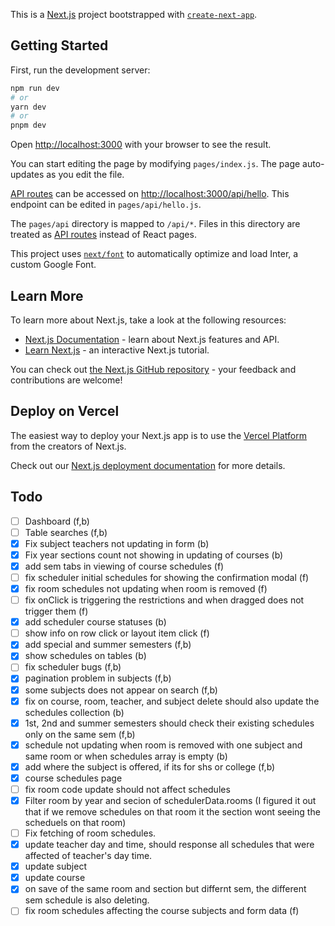 This is a [Next.js](https://nextjs.org/) project bootstrapped with [`create-next-app`](https://github.com/vercel/next.js/tree/canary/packages/create-next-app).

## Getting Started

First, run the development server:

```bash
npm run dev
# or
yarn dev
# or
pnpm dev
```

Open [http://localhost:3000](http://localhost:3000) with your browser to see the result.

You can start editing the page by modifying `pages/index.js`. The page auto-updates as you edit the file.

[API routes](https://nextjs.org/docs/api-routes/introduction) can be accessed on [http://localhost:3000/api/hello](http://localhost:3000/api/hello). This endpoint can be edited in `pages/api/hello.js`.

The `pages/api` directory is mapped to `/api/*`. Files in this directory are treated as [API routes](https://nextjs.org/docs/api-routes/introduction) instead of React pages.

This project uses [`next/font`](https://nextjs.org/docs/basic-features/font-optimization) to automatically optimize and load Inter, a custom Google Font.

## Learn More

To learn more about Next.js, take a look at the following resources:

- [Next.js Documentation](https://nextjs.org/docs) - learn about Next.js features and API.
- [Learn Next.js](https://nextjs.org/learn) - an interactive Next.js tutorial.

You can check out [the Next.js GitHub repository](https://github.com/vercel/next.js/) - your feedback and contributions are welcome!

## Deploy on Vercel

The easiest way to deploy your Next.js app is to use the [Vercel Platform](https://vercel.com/new?utm_medium=default-template&filter=next.js&utm_source=create-next-app&utm_campaign=create-next-app-readme) from the creators of Next.js.

Check out our [Next.js deployment documentation](https://nextjs.org/docs/deployment) for more details.

## Todo

- [ ] Dashboard (f,b)
- [ ] Table searches (f,b)
- [x] Fix subject teachers not updating in form (b)
- [x] Fix year sections count not showing in updating of courses (b)
- [x] add sem tabs in viewing of course schedules (f)
- [ ] fix scheduler initial schedules for showing the confirmation modal (f)
- [x] fix room schedules not updating when room is removed (f)
- [ ] fix onClick is triggering the restrictions and when dragged does not trigger them (f)
- [x] add scheduler course statuses (b)
- [ ] show info on row click or layout item click (f)
- [x] add special and summer semesters (f,b)
- [x] show schedules on tables (b)
- [ ] fix scheduler bugs (f,b)
- [x] pagination problem in subjects (f,b)
- [x] some subjects does not appear on search (f,b)
- [x] fix on course, room, teacher, and subject delete should also update the schedules collection (b)
- [x] 1st, 2nd and summer semesters should check their existing schedules only on the same sem (f,b)
- [x] schedule not updating when room is removed with one subject and same room or when schedules array is empty (b)
- [x] add where the subject is offered, if its for shs or college (f,b)
- [x] course schedules page
- [ ] fix room code update should not affect schedules
- [x] Filter room by year and secion of schedulerData.rooms (I figured it out that if we remove schedules on that room it the section wont seeing the scheduels on that room)
- [ ] Fix fetching of room schedules.
- [x] update teacher day and time, should response all schedules that were affected of teacher's day time.
- [x] update subject
- [x] update course
- [x] on save of the same room and section but differnt sem, the different sem schedule is also deleting.
- [ ] fix room schedules affecting the course subjects and form data (f)
